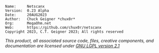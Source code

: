 ```
Name:     Netscanx
Version:  0.23 Alpha
Date:     20AUG2023
Author:   Chuck Geigner *chux0r*
Org:      MegaOhm.net
Web:      https://github.com/chux0r/netscanx
Copyright 2023, C.T. Geigner 2023; All rights reserved
```
*This product, all associated source code, files, creative components, and documentation are licensed under [GNU LGPL version 2.1](https://opensource.org/license/lgpl-2-1/)*
